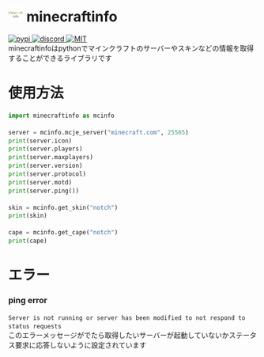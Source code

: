 <img src="https://raw.githubusercontent.com/naisu-dev/naisu-dev/main/minecraftinfo.png" width=30px> minecraftinfo
==========
<a href="https://pypi.python.org/pypi/minecraftinfo">
<img src="https://img.shields.io/pypi/v/minecraftinfo.svg" alt="pypi">
</a> 
<a href="https://discord.com/invite/xWvSTkjNm3">
<img src="https://img.shields.io/discord/1164890966507913237?color=5865f2&label=Discord&logo=Discord&logoColor=ffffff" alt="discord">
</a>
<a href="https://opensource.org/license/MIT/">
<img src="https://img.shields.io/github/license/naisu-dev/minecraftinfo" alt="MIT">
</a>

<br>
minecraftinfoはpythonでマインクラフトのサーバーやスキンなどの情報を取得することができるライブラリです

使用方法
==========
```python
import minecraftinfo as mcinfo

server = mcinfo.mcje_server("minecraft.com", 25565)
print(server.icon)
print(server.players)
print(server.maxplayers)
print(server.version)
print(server.protocol)
print(server.motd)
print(server.ping())

skin = mcinfo.get_skin("notch")
print(skin)

cape = mcinfo.get_cape("notch")
print(cape)
```

エラー
==========
### ping error
`Server is not running or server has been modified to not respond to status requests`<br>
このエラーメッセージがでたら取得したいサーバーが起動していないかステータス要求に応答しないように設定されています
